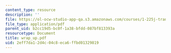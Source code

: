 ```yaml
---
content_type: resource
description: ''
file: https://ol-ocw-studio-app-qa.s3.amazonaws.com/courses/1-225j-transportation-flow-systems-fall-2002/2eff7da12d4c04c8eca6ffbd01329819_wrap_up.pdf
file_type: application/pdf
parent_uid: b2cc19d5-bc0f-1a38-bfdd-087bf813393a
resourcetype: Document
title: wrap_up.pdf
uid: 2eff7da1-2d4c-04c8-eca6-ffbd01329819
---
```

